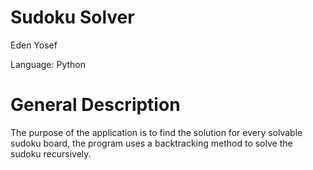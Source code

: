 # Sudoku Solver

Eden Yosef

Language: Python

# General Description

The purpose of the application is to find the solution for every solvable sudoku board, the program uses a backtracking method to solve the sudoku recursively.
